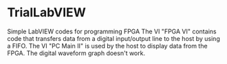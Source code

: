 # TrialLabVIEW
Simple LabVIEW codes for programming FPGA
The VI "FPGA VI" contains code that transfers data from a digital input/output line to the host by using a FIFO.
The VI "PC Main II" is used by the host to display data from the FPGA. The digital waveform graph doesn't work.
